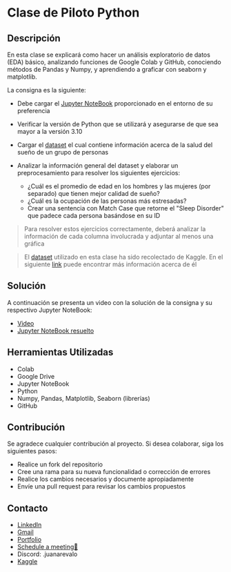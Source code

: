 # Clase de Piloto Python

## Descripción
En esta clase se explicará como hacer un análisis exploratorio de datos (EDA) básico, analizando funciones de Google Colab y GitHub, conociendo métodos de Pandas y Numpy, y aprendiendo a graficar con seaborn y matplotlib.

La consigna es la siguiente:
- Debe cargar el [Jupyter NoteBook](https://github.com/Arevalojj2020/Clase_Piloto_Python/blob/main/Clase_Piloto_Python.ipynb) proporcionado en el entorno de su preferencia
- Verificar la versión de Python que se utilizará y asegurarse de que sea mayor a la versión 3.10
- Cargar el [dataset](https://github.com/Arevalojj2020/Clase_Piloto_Python/blob/main/Sleep_health_and_lifestyle_dataset.csv) el cual contiene información acerca de la salud del sueño de un grupo de personas
- Analizar la información general del dataset y elaborar un preprocesamiento para resolver los siguientes ejercicios:

  - ¿Cuál es el promedio de edad en los hombres y las mujeres (por separado) que tienen mejor calidad de sueño?
  - ¿Cuál es la ocupación de las personas más estresadas?
  - Crear una sentencia con Match Case que retorne el "Sleep Disorder" que padece cada persona basándose en su ID

> Para resolver estos ejercicios correctamente, deberá analizar la información de cada columna involucrada y adjuntar al menos una gráfica

> El [dataset](https://github.com/Arevalojj2020/Clase_Piloto_Python/blob/main/Sleep_health_and_lifestyle_dataset.csv) utilizado en esta clase ha sido recolectado de Kaggle. En el siguiente [link](https://www.kaggle.com/datasets/uom190346a/sleep-health-and-lifestyle-dataset) puede encontrar más información acerca de él 

## Solución
A continuación se presenta un video con la solución de la consigna y su respectivo Jupyter NoteBook:
- [Video]()
- [Jupyter NoteBook resuelto](https://github.com/Arevalojj2020/Clase_Piloto_Python/blob/main/Clase_Piloto_Python_Resuelto.ipynb)

## Herramientas Utilizadas
- Colab
- Google Drive
- Jupyter NoteBook
- Python
- Numpy, Pandas, Matplotlib, Seaborn (librerías)
- GitHub

## Contribución
Se agradece cualquier contribución al proyecto. Si desea colaborar, siga los siguientes pasos:

- Realice un fork del repositorio
- Cree una rama para su nueva funcionalidad o corrección de errores
- Realice los cambios necesarios y documente apropiadamente
- Envíe una pull request para revisar los cambios propuestos

## Contacto

- [LinkedIn](https://www.linkedin.com/in/juan-jos%C3%A9-ar%C3%A9valo-camargo/)
- [Gmail](juanjoarevalo57@gmail.com)
- [Portfolio](https://juanjoarevalo57.wixsite.com/juan-ar-valo)
- [Schedule a meeting🎯](https://calendly.com/juanjoarevalo57/entrevista-laboral?month=2023-06)
- Discord: .juanarevalo
- [Kaggle](https://www.kaggle.com/juanarvalo)
